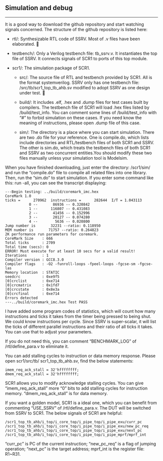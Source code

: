 ## Simulation and debug

-------------------------------------

It is a good way to download the github repository and start watching signals concerned. The structure of the github repository is listed here:

* rtl/: Synthesizable RTL code of SSRV. Most of .v files have been elaborated.
	
* testbench/: Only a Verilog testbench file: tb_ssrv.v. It instantiates the top file of SSRV. It connects signals of SCR1 to ports of this top module.

* scr1/: The simulation package of SCR1. 

    * src/: The source file of RTL and testbench provided by SCR1. All is the format systemverilog. SSRV only has one testbench file: /src/tb/scr1_top_tb_ahb.sv modified to adopt SSRV as one design under test.
	
    * build/: It includes .elf, .hex and .dump files for test cases built by compilers. The testbench file of SCR1 will load .hex files listed by /build/test_info. You can comment some lines of /build/test_info with “#” to forbid simulation on these cases. If you need know the meaning of instructions, please open .dump file of this case.
	
    * sim/: The directory is a place where you can start simulation. There are two .do file for your reference. One is compile.do, which lists include directories and RTL/testbench files of both SCR1 and SSRV. The other is sim.do, which treats the testbench files of both SCR1 and SSRV as two concurrent entities.You should modify these two files manually unless your simulation tool is Modelsim.

When you have finished downloading, just enter the directory: /scr1/sim/ and run the “compile.do” file to compile all related files into one library. Then, run the “sim.do” to start simulation. If you enter some command like this: run -all, you can see the transcript displaying:

    ---Begin testing: ../build/coremark_imc.hex 
    CoreMark 1.0
    ticks =      270962  instructions =      282644  I/T = 1.043113
               0 --       86936 -- 0.320842 
               1 --      116807 -- 0.431083 
               2 --       41456 -- 0.152996 
               3 --       20127 -- 0.074280 
               4 --        5636 -- 0.020800 
    Jump number is       32231 --ratio: 0.118950
    MEM number is       71757 --ratio: 0.264823
    2K performance run parameters for coremark.
    CoreMark Size    : 666
    Total ticks      : 2709
    Total time (secs): 0
    ERROR! Must execute for at least 10 secs for a valid result!
    Iterations       : 1
    Compiler version : GCC8.3.0
    Compiler flags   : -O2 -funroll-loops -fpeel-loops -fgcse-sm -fgcse-las
    Memory location  : STATIC
    seedcrc          : 0xe9f5
    [0]crclist       : 0xe714
    [0]crcmatrix     : 0x1fd7
    [0]crcstate      : 0x8e3a
    [0]crcfinal      : 0xe714
    Errors detected
    ---../build/coremark_imc.hex Test PASS


I have added some program codes of statistics, which will count how many instructions and ticks it takes from the timer being pressed to being shut. We could know instructions per cycle. Since SSRV is super-scalar, it will list the ticks of different parallel instructions and their ratio of all ticks it takes. You can use that to adjust your parameters.

If you do not need this, you can comment “BENCHMARK_LOG” of /rtl/define_para.v to eliminate it.

You can add stalling cycles to instruction or data memory response. Please open scr1/src/tb/ scr1_top_tb_ahb.sv, find the below statements:

    imem_req_ack_stall = 32'hffffffff;
    dmem_req_ack_stall = 32'hffffffff;

SCR1 allows you to modify acknowledge stalling cycles. You can give “imem_req_ack_stall” more “0” bits to add stalling cycles for instruction memory. “dmem_req_ack_stall” is for data memory.

If you want a golden model, SCR1 is a ideal one, which you can benefit from commenting “USE_SSRV” of /rtl/define_para.v. The DUT will be switched from SSRV to SCR1. The below signals of SCR1 are helpful: 

    /scr1_top_tb_ahb/i_top/i_core_top/i_pipe_top/i_pipe_exu/curr_pc
    /scr1_top_tb_ahb/i_top/i_core_top/i_pipe_top/i_pipe_exu/new_pc_req
    /scr1_top_tb_ahb/i_top/i_core_top/i_pipe_top/i_pipe_exu/next_pc
    /scr1_top_tb_ahb/i_top/i_core_top/i_pipe_top/i_pipe_mprf/mprf_int

“curr_pc” is PC of the current instruction; “new_pc_req” is a flag of jumping operation; “next_pc” is the target address; mprf_int is the register file: R1~R31.

